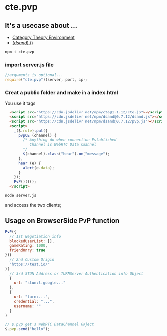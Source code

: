 # cte.pvp
## It's a usecase about ...
- [Category Theory Environment](https://www.npmjs.com/package/cte)
- [$(dsand).$()](https://www.npmjs.com/package/dsand)

~~~bash
npm i cte.pvp
~~~

### import server.js file
~~~javascript
//arguments is optional...
require("cte.pvp")(server, port, ip);
~~~

### Creat a public folder and make in a index.html
You use it tags
~~~html
  <script src="https://cdn.jsdelivr.net/npm/cte@1.1.12/cte.js"></script>
  <script src="https://cdn.jsdelivr.net/npm/dsand@0.7.12/dsand.js"></script>
  <script src="https://cdn.jsdelivr.net/npm/dsand@0.7.12/pvp.js"></script>
  <script>
    _($.role).put({
      pvpCE (channel) {
        /* Anything do when connection Established
           Channel is WebRTC Data Channel 
        */
        $(channel).class("hear").on("message");
      },
      hear (e) {
        alert(e.data);
      }
    });
    PvP()()();
  </script>
~~~

~~~bash
node server.js
~~~

and access the two clients;

## Usage on BrowserSide PvP function
```javascript
PvP({
  // 1st Negotiation info
  blockedUserList: [],
  gameRating: 1000,
  friendOnry: true
})(
  // 2nd Custom Origin
  "https://test.io/"
)(
  // 3rd STUN Address or TURNServer Authentication info Object
  {
    url: "stun:l.google..."
  },
  {
    url: "turn:...",
    credential: "...",
    username: ""
  }
)

// $.pvp get's WebRTC DataChannel Object
$.pvp.send("hello");
```
